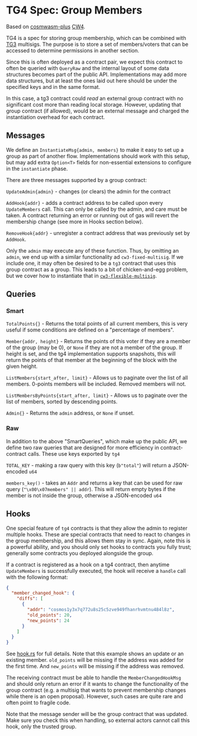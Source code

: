# TG4 Spec: Group Members

Based on [cosmwasm-plus](https://github.com/CosmWasm/cosmwasm-plus)
[CW4](https://github.com/CosmWasm/cosmwasm-plus/tree/master/packages/cw4).

TG4 is a spec for storing group membership, which can be combined
with [TG3](https://github.com/confio/poe-contracts/tree/main/packages/tg3) multisigs.
The purpose is to store a set of members/voters that can be accessed
to determine permissions in another section.

Since this is often deployed as a contract pair, we expect this
contract to often be queried with `QueryRaw` and the internal
layout of some data structures becomes part of the public API.
Implementations may add more data structures, but at least
the ones laid out here should be under the specified keys and in the
same format.

In this case, a tg3 contract could *read* an external group contract with
no significant cost more than reading local storage. However, updating
that group contract (if allowed), would be an external message and
charged the instantiation overhead for each contract.

## Messages

We define an `InstantiateMsg{admin, members}` to make it easy to set up a group
as part of another flow. Implementations should work with this setup,
but may add extra `Option<T>` fields for non-essential extensions to
configure in the `instantiate` phase.

There are three messages supported by a group contract:

`UpdateAdmin{admin}` - changes (or clears) the admin for the contract

`AddHook{addr}` - adds a contract address to be called upon every
  `UpdateMembers` call. This can only be called by the admin, and care must
  be taken. A contract returning an error or running out of gas will
  revert the membership change (see more in Hooks section below).

`RemoveHook{addr}` - unregister a contract address that was previously set
  by `AddHook`.

Only the `admin` may execute any of these function. Thus, by omitting an
`admin`, we end up with a similar functionality ad `cw3-fixed-multisig`.
If we include one, it may often be desired to be a `tg3` contract that
uses this group contract as a group. This leads to a bit of chicken-and-egg
problem, but we cover how to instantiate that in
[`cw3-flexible-multisig`](https://github.com/CosmWasm/cosmwasm-plus/tree/master/contracts/cw3-flexible-multisig/README.md#instantiation).

## Queries

### Smart

`TotalPoints{}` - Returns the total points of all current members,
  this is very useful if some conditions are defined on a "percentage of members".

`Member{addr, height}` - Returns the points of this voter if they are a member of the
  group (may be 0), or `None` if they are not a member of the group.
  If height is set, and the tg4 implementation supports snapshots,
  this will return the points of that member at
  the beginning of the block with the given height.

`ListMembers{start_after, limit}` - Allows us to paginate over the list
   of all members. 0-points members will be included. Removed members will not.

`ListMembersByPoints{start_after, limit}` - Allows us to paginate over the list
   of members, sorted by descending points.

`Admin{}` - Returns the `admin` address, or `None` if unset.

### Raw

In addition to the above "SmartQueries", which make up the public API,
we define two raw queries that are designed for more efficiency
in contract-contract calls. These use keys exported by `tg4`

`TOTAL_KEY` - making a raw query with this key (`b"total"`) will return a
  JSON-encoded `u64`

`members_key()` - takes an `Addr` and returns a key that can be
   used for raw query (`"\x00\x07members" || addr`). This will return
   empty bytes if the member is not inside the group, otherwise a
   JSON-encoded `u64`

## Hooks

One special feature of `tg4` contracts is that they allow the admin to
register multiple hooks. These are special contracts that need to react
to changes in the group membership, and this allows them stay in sync.
Again, note this is a powerful ability, and you should only set hooks
to contracts you fully trust; generally some contracts you deployed
alongside the group.

If a contract is registered as a hook on a tg4 contract, then anytime
`UpdateMembers` is successfully executed, the hook will receive a `handle`
call with the following format:

```json
{
  "member_changed_hook": {
    "diffs": [
      {
        "addr": "cosmos1y3x7q772u8s25c5zve949fhanrhvmtnu484l8z",
        "old_points": 20,
        "new_points": 24
      }
    ]
  }
}
```

See [hook.rs](./src/hook.rs) for full details. Note that this example
shows an update or an existing member. `old_points` will
be missing if the address was added for the first time. And
`new_points` will be missing if the address was removed.

The receiving contract must be able to handle the `MemberChangedHookMsg`
and should only return an error if it wants to change the functionality
of the group contract (e.g. a multisig that wants to prevent membership
changes while there is an open proposal). However, such cases are quite
rare and often point to fragile code.

Note that the message sender will be the group contract that was updated.
Make sure you check this when handling, so external actors cannot
call this hook, only the trusted group.
